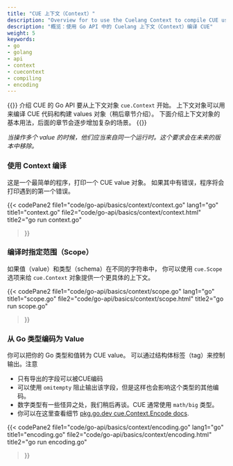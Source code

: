 ```yaml
---
title: "CUE 上下文（Context）"
description: "Overview for to use the Cuelang Context to compile CUE using the Go API"
description: "概览：使用 Go API 中的 Cuelang 上下文（Context）编译 CUE"
weight: 5
keywords:
- go
- golang
- api
- context
- cuecontext
- compiling
- encoding
---
```


{{<lead>}}
介绍 CUE 的 Go API 要从上下文对象 `cue.Context` 开始。
上下文对象可以用来编译 CUE 代码和构建 values 对象（稍后章节介绍）。
下面介绍上下文对象的基本用法，后面的章节会逐步增加复杂的场景。
{{</lead>}}

_当操作多个 value 的时候，他们应当来自同一个运行时。这个要求会在未来的版本中移除。_


### 使用 Context 编译

这是一个最简单的程序，打印一个 CUE value 对象。
如果其中有错误，程序将会打印遇到的第一个错误。

{{< codePane2
	file1="code/go-api/basics/context/context.go" lang1="go" title1="context.go"
	file2="code/go-api/basics/context/context.html"  title2="go run context.go"
>}}


### 编译时指定范围（Scope）

如果值（value）和类型（schema）在不同的字符串中，
你可以使用 `cue.Scope` 选项来给 `cue.Context` 对象提供一个更具体的上下文。

{{< codePane2
	file1="code/go-api/basics/context/scope.go" lang1="go" title1="scope.go"
	file2="code/go-api/basics/context/scope.html"  title2="go run scope.go"
>}}

### 从 Go 类型编码为 Value

你可以把你的 Go 类型和值转为 CUE value。
可以通过结构体标签（tag）来控制输出。注意

- 只有导出的字段可以被CUE编码
- 可以使用 `omitempty` 阻止输出该字段，但是这样也会影响这个类型的其他编码。
- 数字类型有一些怪异之处，我们稍后再谈。CUE 通常使用 `math/big` 类型。
- 你可以在这里查看细节 [pkg.go.dev cue.Context.Encode docs](https://pkg.go.dev/cuelang.org/go@v0.4.0/cue#Context.Encode).

{{< codePane2
	file1="code/go-api/basics/context/encoding.go" lang1="go" title1="encoding.go"
	file2="code/go-api/basics/context/encoding.html"  title2="go run encoding.go"
>}}

